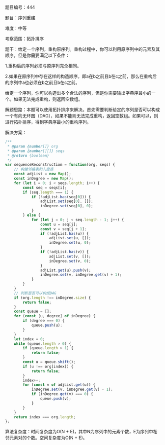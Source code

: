 题目编号：444

题目：序列重建

难度：中等

考察范围：拓扑排序

题干：给定一个序列，重构原序列。重构过程中，你可以利用原序列中的元素及其顺序，但是你需要满足以下条件：

1.重构后的序列必须与原序列完全相同。

2.如果在原序列中存在这样的构造顺序，即a在b之前且b在c之前，那么在重构后的序列中a也必须在b之前且b在c之前。

给定一个序列，你可以构造出多个合法的序列，但是你需要输出字典序最小的一个。如果无法完成重构，则返回空数组。

解题思路：本题可以使用拓扑排序来解决。首先需要判断给定的序列是否可以构成一个有向无环图（DAG），如果不能则无法完成重构，返回空数组。如果可以，则进行拓扑排序，得到字典序最小的重构序列。

解决方案：

```javascript
/**
 * @param {number[]} org
 * @param {number[][]} seqs
 * @return {boolean}
 */
var sequenceReconstruction = function(org, seqs) {
    // 构建邻接表和入度表
    const adjList = new Map();
    const inDegree = new Map();
    for (let i = 0; i < seqs.length; i++) {
        const seq = seqs[i];
        if (seq.length === 1) {
            if (!adjList.has(seq[0])) {
                adjList.set(seq[0], []);
                inDegree.set(seq[0], 0);
            }
        } else {
            for (let j = 0; j < seq.length - 1; j++) {
                const u = seq[j];
                const v = seq[j + 1];
                if (!adjList.has(u)) {
                    adjList.set(u, []);
                    inDegree.set(u, 0);
                }
                if (!adjList.has(v)) {
                    adjList.set(v, []);
                    inDegree.set(v, 0);
                }
                adjList.get(u).push(v);
                inDegree.set(v, inDegree.get(v) + 1);
            }
        }
    }
    // 判断是否可以构成DAG
    if (org.length !== inDegree.size) {
        return false;
    }
    const queue = [];
    for (const [u, degree] of inDegree) {
        if (degree === 0) {
            queue.push(u);
        }
    }
    let index = 0;
    while (queue.length > 0) {
        if (queue.length > 1) {
            return false;
        }
        const u = queue.shift();
        if (u !== org[index]) {
            return false;
        }
        index++;
        for (const v of adjList.get(u)) {
            inDegree.set(v, inDegree.get(v) - 1);
            if (inDegree.get(v) === 0) {
                queue.push(v);
            }
        }
    }
    return index === org.length;
};
```

算法复杂度：时间复杂度为O(N + E)，其中N为序列中的元素个数，E为序列中相邻元素对的个数。空间复杂度为O(N + E)。